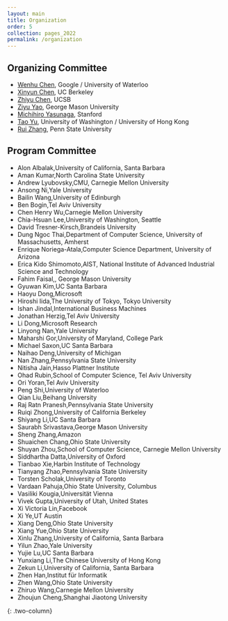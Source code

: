 ```yaml
---
layout: main
title: Organization
order: 5
collection: pages_2022
permalink: /organization
---
```


## Organizing Committee
- [Wenhu Chen](https://wenhuchen.github.io/), Google / University of Waterloo
- [Xinyun Chen](https://jungyhuk.github.io/), UC Berkeley
- [Zhiyu Chen](https://czyssrs.github.io/), UCSB
- [Ziyu Yao](https://ziyuyao.org/), George Mason University
- [Michihiro Yasunaga](https://cs.stanford.edu/~myasu/), Stanford 
- [Tao Yu](https://taoyds.github.io/), University of Washington / University of Hong Kong
- [Rui Zhang](https://ryanzhumich.github.io/), Penn State University

## Program Committee

- Alon Albalak,University of California, Santa Barbara
- Aman Kumar,North Carolina State University
- Andrew Lyubovsky,CMU, Carnegie Mellon University
- Ansong Ni,Yale University
- Bailin Wang,University of Edinburgh
- Ben Bogin,Tel Aviv University
- Chen Henry Wu,Carnegie Mellon University
- Chia-Hsuan Lee,University of Washington, Seattle
- David Tresner-Kirsch,Brandeis University
- Dung Ngoc Thai,Department of Computer Science, University of Massachusetts, Amherst
- Enrique Noriega-Atala,Computer Science Department, University of Arizona
- Erica Kido Shimomoto,AIST, National Institute of Advanced Industrial Science and Technology
- Fahim Faisal,, George Mason University
- Gyuwan Kim,UC Santa Barbara
- Haoyu Dong,Microsoft
- Hiroshi Iida,The University of Tokyo, Tokyo University
- Ishan Jindal,International Business Machines
- Jonathan Herzig,Tel Aviv University
- Li Dong,Microsoft Research
- Linyong Nan,Yale University
- Maharshi Gor,University of Maryland, College Park
- Michael Saxon,UC Santa Barbara
- Naihao Deng,University of Michigan
- Nan Zhang,Pennsylvania State University
- Nitisha Jain,Hasso Plattner Institute
- Ohad Rubin,School of Computer Science, Tel Aviv University
- Ori Yoran,Tel Aviv University
- Peng Shi,University of Waterloo
- Qian Liu,Beihang University
- Raj Ratn Pranesh,Pennsylvania State University
- Ruiqi Zhong,University of California Berkeley
- Shiyang Li,UC Santa Barbara
- Saurabh Srivastava,George Mason University
- Sheng Zhang,Amazon
- Shuaichen Chang,Ohio State University
- Shuyan Zhou,School of Computer Science, Carnegie Mellon University
- Siddhartha Datta,University of Oxford
- Tianbao Xie,Harbin Institute of Technology
- Tianyang Zhao,Pennsylvania State University
- Torsten Scholak,University of Toronto
- Vardaan Pahuja,Ohio State University, Columbus
- Vasiliki Kougia,Universität Vienna
- Vivek Gupta,University of Utah, United States
- Xi Victoria Lin,Facebook
- Xi Ye,UT Austin
- Xiang Deng,Ohio State University
- Xiang Yue,Ohio State University
- Xinlu Zhang,University of California, Santa Barbara
- Yilun Zhao,Yale University
- Yujie Lu,UC Santa Barbara
- Yunxiang Li,The Chinese University of Hong Kong
- Zekun Li,University of California, Santa Barbara
- Zhen Han,Institut für Informatik
- Zhen Wang,Ohio State University
- Zhiruo Wang,Carnegie Mellon University
- Zhoujun Cheng,Shanghai Jiaotong University

{: .two-column}
